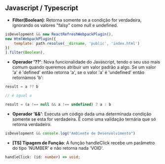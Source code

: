 ## Javascript / Typescript

* **Filter(Boolean)**: Retorna somente se a condição for verdadeira, ignorando os valores "falsy" como null e undefined.

```js
isDevelopment && new ReactRefreshWebpackPlugin(), 
new HtmlWebpackPlugin({
    template: path.resolve(__dirname, 'public', 'index.html')
})
].filter(Boolean),
```

* **Operador '??'**: Nova funcionalidade do Javascript, tendo o seu uso mais comum quando queremos atribuir um valor padrão a algo. Se um valor 'a' é 'defined' então retorna 'a', se o valor 'a' é 'undefined' então retornamos 'b': 

```js
result = a ?? b 

// é igual a

result = (a !== null && a !== undefined) ? a : b
```

* **Operador '&&'**: Executa um código dada uma determinada condição somente se esta for verdadeira. É como uma validação ternária que só retorna verdadeiro.

```js
isDevelopment && console.log("Ambiente de Desenvolvimento")
```

* **[TS] Tipagem de Função**: A função handleClick recebe um parâmetro do tipo 'NUMBER' e não retorna nada 'VOID'.

```ts
handleClick: (id: number) => void;
```
